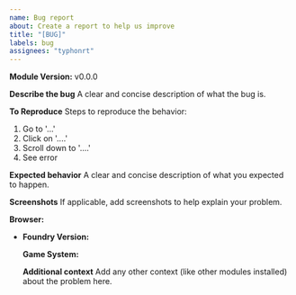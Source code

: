 ```yaml
---
name: Bug report
about: Create a report to help us improve
title: "[BUG]"
labels: bug
assignees: "typhonrt"
---
```


**Module Version:** v0.0.0

**Describe the bug**
A clear and concise description of what the bug is.

**To Reproduce**
Steps to reproduce the behavior:

1. Go to '...'
2. Click on '....'
3. Scroll down to '....'
4. See error

**Expected behavior**
A clear and concise description of what you expected to happen.

**Screenshots**
If applicable, add screenshots to help explain your problem.

**Browser:**

- **Foundry Version:**

  **Game System:**

  **Additional context**
  Add any other context (like other modules installed) about the problem here.
